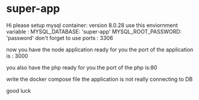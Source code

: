 # super-app

Hi please setup mysql container: version 8.0.28
use this  enviornment variable :
      MYSQL_DATABASE: 'super-app'
      MYSQL_ROOT_PASSWORD: 'password'
don't forget to use ports : 3306



now you have the node application ready for you 
the port of the application is : 3000


you also have the php ready for you 
the port of the php is:80

write the docker compose file
the application is not really connecting to DB

good luck 




